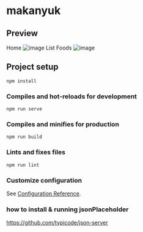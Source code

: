 # makanyuk

## Preview
Home
![image](https://user-images.githubusercontent.com/67732382/148686897-315b6e8e-295d-4b3c-ba1c-238dd0419349.png)
List Foods
![image](https://user-images.githubusercontent.com/67732382/148686922-6561a806-b574-4648-8712-21f793b32728.png)


## Project setup
```
npm install
```

### Compiles and hot-reloads for development
```
npm run serve
```

### Compiles and minifies for production
```
npm run build
```

### Lints and fixes files
```
npm run lint
```

### Customize configuration
See [Configuration Reference](https://cli.vuejs.org/config/).

### how to install & running jsonPlaceholder
https://github.com/typicode/json-server
